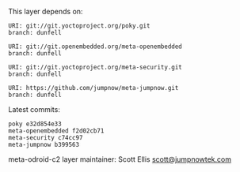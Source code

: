 This layer depends on:

    URI: git://git.yoctoproject.org/poky.git
    branch: dunfell

    URI: git://git.openembedded.org/meta-openembedded
    branch: dunfell

    URI: git://git.yoctoproject.org/meta-security.git
    branch: dunfell

    URI: https://github.com/jumpnow/meta-jumpnow.git
    branch: dunfell

Latest commits:

    poky e32d854e33
    meta-openembedded f2d02cb71
    meta-security c74cc97
    meta-jumpnow b399563

meta-odroid-c2 layer maintainer: Scott Ellis <scott@jumpnowtek.com>
